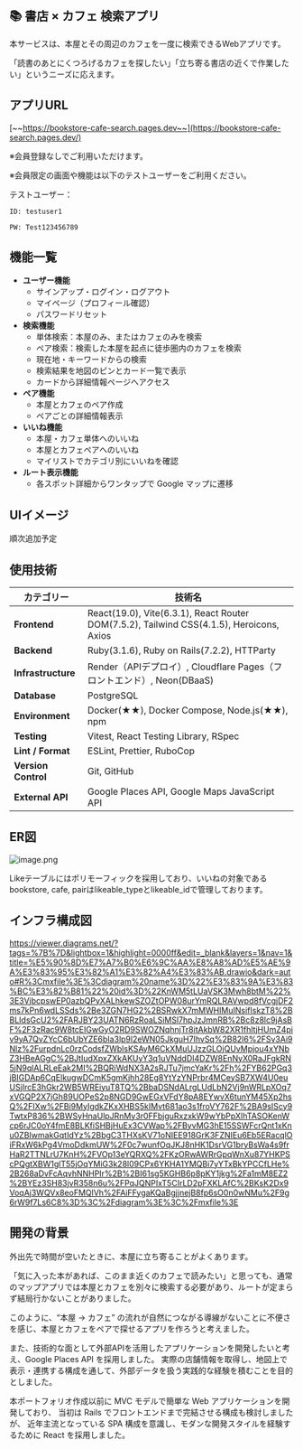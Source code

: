 ## 📚 書店 × カフェ 検索アプリ

本サービスは、本屋とその周辺のカフェを一度に検索できるWebアプリです。

「読書のあとにくつろげるカフェを探したい」「立ち寄る書店の近くで作業したい」というニーズに応えます。

## アプリURL

[~~https://bookstore-cafe-search.pages.dev~~](https://bookstore-cafe-search.pages.dev/)

※会員登録なしでご利用いただけます。

※会員限定の画面や機能は以下のテストユーザーをご利用ください。

テストユーザー：

`ID: testuser1`

`PW: Test123456789`

## 機能一覧

- **ユーザー機能**
    - サインアップ・ログイン・ログアウト
    - マイページ（プロフィール確認）
    - パスワードリセット
- **検索機能**
    - 単体検索：本屋のみ、またはカフェのみを検索
    - ペア検索：検索した本屋を起点に徒歩圏内のカフェを検索
    - 現在地・キーワードからの検索
    - 検索結果を地図のピンとカード一覧で表示
    - カードから詳細情報ページへアクセス
- **ペア機能**
    - 本屋とカフェのペア作成
    - ペアごとの詳細情報表示
- **いいね機能**
    - 本屋・カフェ単体へのいいね
    - 本屋とカフェペアへのいいね
    - マイリストでカテゴリ別にいいねを確認
- **ルート表示機能**
    - 各スポット詳細からワンタップで Google マップに遷移

## UIイメージ

順次追加予定

## 使用技術

| カテゴリー | 技術名 |
| --- | --- |
| **Frontend** | React(19.0), Vite(6.3.1), React Router DOM(7.5.2), Tailwind CSS(4.1.5), Heroicons, Axios |
| **Backend** | Ruby(3.1.6), Ruby on Rails(7.2.2), HTTParty |
| **Infrastructure** | Render（APIデプロイ）, Cloudflare Pages（フロントエンド）, Neon(DBaaS) |
| **Database** | PostgreSQL |
| **Environment** | Docker(★★), Docker Compose, Node.js(★★), npm |
| **Testing** | Vitest, React Testing Library, RSpec |
| **Lint / Format** | ESLint, Prettier, RuboCop |
| **Version Control** | Git, GitHub |
| **External API** | Google Places API, Google Maps JavaScript API |

## ER図

![image.png](attachment:77c8076f-f305-457e-bc42-a4207921fe1d:image.png)

Likeテーブルにはポリモーフィックを採用しており、いいねの対象であるbookstore, cafe, pairはlikeable_typeとlikeable_idで管理しております。

## インフラ構成図

https://viewer.diagrams.net/?tags=%7B%7D&lightbox=1&highlight=0000ff&edit=_blank&layers=1&nav=1&title=%E5%90%8D%E7%A7%B0%E6%9C%AA%E8%A8%AD%E5%AE%9A%E3%83%95%E3%82%A1%E3%82%A4%E3%83%AB.drawio&dark=auto#R%3Cmxfile%3E%3Cdiagram%20name%3D%22%E3%83%9A%E3%83%BC%E3%82%B81%22%20id%3D%22KnWM5tLUaVSK3Mwh8btM%22%3E3VjbcpswEP0azbQPyXALhkewSZOZtOPW08urYmRQLRAVwpd8fVcgjDF2ms7kPn6wdLSSds%2Be3ZGN7HG2%2BSRwkX7mMWHIMuINsifIskzT8%2BBLIdsGcU2%2FARJBY23UATN6RzRoaLSiMSl7hpJzJmnRB%2Bc8z8lc9jAsBF%2F3zRac9W8tcEIGwGyO2RD9SWOZNqhnjTr8itAkbW82XR1fhltjHUmZ4piv9yA7QvZYcC6bUbYZE6bIa3lp9l2eWN05JkguH7IhvSq%2B82l6%2FSv3Ai9Nlz%2FurpdnLc0rzCodsfZWblsKSAyM6CkXMuUJzzGLOjQUvMpjou4xYNbZ3HBeAGgC%2BJtIudXpxZXkAKUyY3q1uVNddDI4DZW8EnNyX0RaJFgkRN5jN9qlALRLeEak2MI%2BQRiWdNX3A2sRJTu7jmcYaKr%2Fh%2FYB62PGq3jBIGDAp6CqElkugwDCmK5gmKjhh28Eg8YtYzYNPrbr4MCeySB7XW4U0euUSjIrcE3hGkr2WB5WREiyuT8TQ%2BbaDSNdALrgLUdLbN2Vj9nWRLpXOq7xVGQP2X7jGh89UOPeS2p8NGD9GwEGxVFdY8pA8EYwvX6tunYM45Xp2hsQ%2FIXw%2FBi9MyIgdkZKxXHBS5kIMvt681ao3s1froVY762F%2BA9sIScy9TwtxP836%2BWSyHnaUlpJRnMy3r0FFbjguRxzxkW9wYbPpXIhTASOKenWcp6rJC0oY4fmE8BLKfiSHBjHuEx3CVWap%2FByvMG3hE15SSWFcrQnt1xKnu0ZBIwmakGqtIdYz%2BbgC3THXsKV71oNIEE918GrK3FZNIEu6Eb5ERacqlOiFRxW6kPg4VmoDdkmUW%2F0c7wunfOqJKJ8nHK1DsrVG1bryBsWa4s9frHaR2TTNLrU7KnH%2FVOp13eYQRXQ%2FKzORwAWRrGpqWnXu87YHKPScPQgtXBW1glT55jOqYMiG3k28l09CPx6YKHA1YMQBi7yYTxBkYPCCfLHe%2B268aDvFcAqvhNNHPIr%2B%2BI61sg5KGHB6p8pKY1jkg%2Fa1mM8EZ2%2BYEz3SH83jvR358n6u%2FPqJQNPIxT5CIrLD2pFXKLAfC%2BKsK2Dx9VoqAj3WQVx8eoFMQlVh%2FAiFFygaKQaBgjjnejB8fp6sO0n0wNMu%2F9g6rW9f7Ls6C8%3D%3C%2Fdiagram%3E%3C%2Fmxfile%3E

## 開発の背景

外出先で時間が空いたときに、本屋に立ち寄ることがよくあります。

「気に入った本があれば、このまま近くのカフェで読みたい」と思っても、通常のマップアプリでは本屋とカフェを別々に検索する必要があり、ルートが定まらず結局行かないことがありました。

このように、“本屋 → カフェ” の流れが自然につながる導線がないことに不便さを感じ、本屋とカフェをペアで探せるアプリを作ろうと考えました。

また、技術的な面として外部APIを活用したアプリケーションを開発したいと考え、Google Places API を採用しました。
実際の店舗情報を取得し、地図上で表示・連携する構成を通して、外部データを扱う実践的な経験を積むことを目的としました。

本ポートフォリオ作成以前に MVC モデルで簡単な Web アプリケーションを開発しており、
当初は Rails でフロントエンドまで完結させる構成も検討しましたが、
近年主流となっている SPA 構成を意識し、モダンな開発スタイルを経験するために React を採用しました。

